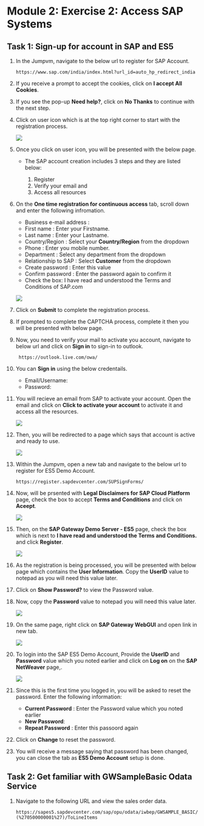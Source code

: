 # Module 2: Exercise 2: Access SAP Systems

## Task 1: Sign-up for account in SAP and ES5

1. In the Jumpvm, navigate to the below url to register for SAP Account.

   ```
   https://www.sap.com/india/index.html?url_id=auto_hp_redirect_india
   ```

1. If you receive a prompt to accept the cookies, click on **I accept All Cookies**.

1. If you see the pop-up **Need help?**, click on **No Thanks** to continue with the next step.

1. Click on user icon which is at the top right corner to start with the registration process. 

   ![](https://github.com/CloudLabsAI-Azure/AIW-SAP-on-Azure/blob/main/media/M2-Ex2-sapaccount-1.png?raw=true)
   
1. Once you click on user icon, you will be presented with the below page.

   - The SAP account creation includes 3 steps and they are listed below:

      1. Register
      2. Verify your email and
      3. Access all resources

1. On the **One time registration for continuous access** tab, scroll down and enter the following infromation.
 
    - Business e-mail address : <inject key="AzureAdUserEmail"></inject>
    - First name : Enter your Firstname. 
    - Last name : Enter your Lastname. 
    - Country/Region : Select your **Country/Region** from the dropdown
    - Phone : Enter you mobile number.
    - Department : Select any department from the dropdown
    - Relationship to SAP : Select **Customer** from the dropdown
    - Create password : Enter this value <inject key="AzureAdUserPassword"></inject>
    - Confirm password : Enter the password again to confirm it
    - Check the box: I have read and understood the Terms and Conditions of SAP.com

   ![](https://github.com/CloudLabsAI-Azure/AIW-SAP-on-Azure/blob/main/media/M2-Ex2-sapaccount-2.png?raw=true)

1. Click on **Submit** to complete the registration process.

1. If prompted to complete the CAPTCHA process, complete it then you will be presented with below page.

1. Now, you need to verify your mail to activate you account, navigate to below url and click on **Sign in** to sign-in to outlook.

   ```
    https://outlook.live.com/owa/
   ```
    
1. You can **Sign in** using the below credentails.

   * Email/Username: <inject key="AzureAdUserEmail"></inject>
   * Password: <inject key="AzureAdUserPassword"></inject>

1. You will recieve an email from SAP to activate your account. Open the email and click on **Click to activate your account** to activate it and access all the resources.

   ![](https://github.com/CloudLabsAI-Azure/AIW-SAP-on-Azure/blob/main/media/M2-Ex2-sapaccount-3.png?raw=true)

1. Then, you will be redirected to a page which says that account is active and ready to use.

   ![](https://github.com/CloudLabsAI-Azure/AIW-SAP-on-Azure/blob/main/media/M2-Ex2-sapaccount-4.png?raw=true)

1. Within the Jumpvm, open a new tab and navigate to the below url to register for ES5 Demo Account. 

   ```
   https://register.sapdevcenter.com/SUPSignForms/
   ```
   
1. Now, will be prsented with **Legal Disclaimers for SAP Cloud Platform** page, check the box to accept **Terms and Conditions** and click on **Aceept**.

   ![](https://github.com/CloudLabsAI-Azure/AIW-SAP-on-Azure/blob/main/media/M2-Ex2-sapaccount-5.png?raw=true)

1. Then, on the **SAP Gateway Demo Server - ES5** page, check the box which is next to **I have read and understood the Terms and Conditions.** and click **Register**.

   ![](https://github.com/CloudLabsAI-Azure/AIW-SAP-on-Azure/blob/main/media/M2-Ex2-sapaccount-6.png?raw=true)

1. As the registration is being processed, you will be presented with below page which contains the **User Information**. Copy the **UserID** value to notepad as you will need this value later.
 
1. Click on **Show Password?** to view the Password value.

1. Now, copy the **Password** value to notepad you will need this value later.

   ![](https://github.com/CloudLabsAI-Azure/AIW-SAP-on-Azure/blob/main/media/M2-Ex2-sapaccount-7.png?raw=true)

1. On the same page, right click on **SAP Gateway WebGUI** and open link in new tab. 

   ![](https://github.com/CloudLabsAI-Azure/AIW-SAP-on-Azure/blob/main/media/M2-Ex2-sapaccount-8.png?raw=true)

1. To login into the SAP ES5 Demo Account, Provide the **UserID** and **Password** value which you noted earlier and click on **Log on** on the **SAP NetWeaver** page,.

   ![](https://github.com/CloudLabsAI-Azure/AIW-SAP-on-Azure/blob/main/media/M2-Ex2-sapaccount-9.png?raw=true)

1. Since this is the first time you logged in, you will be asked to reset the password. Enter the following information:

   - **Current Password** : Enter the Password value which you noted earlier 
   - **New Password**: <inject key="AzureAdUserPassword"></inject>
   - **Repeat Password** : Enter this passoord again <inject key="AzureAdUserPassword"></inject>
 
1. Click on **Change** to reset the password.

1. You will receive a message saying that password has been changed, you can close the tab as **ES5 Demo Account** setup is done.

## Task 2: Get familiar with GWSampleBasic Odata Service

1. Navigate to the following URL and view the sales order data.

    ```
    https://sapes5.sapdevcenter.com/sap/opu/odata/iwbep/GWSAMPLE_BASIC/SalesOrderSet?(%270500000001%27)/ToLineItems
    ```
    

